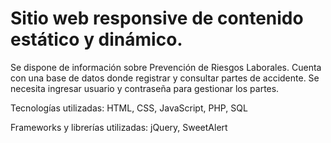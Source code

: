 # Sitio web responsive de contenido estático y dinámico.
Se dispone de información sobre Prevención de Riesgos Laborales.
Cuenta con una base de datos donde registrar y consultar
partes de accidente.
Se necesita ingresar usuario y contraseña para gestionar los
partes.

Tecnologías utilizadas:
HTML, CSS, JavaScript, PHP, SQL

Frameworks y librerías utilizadas:
jQuery, SweetAlert

